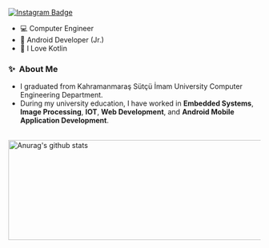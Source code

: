 [![Instagram Badge](https://img.shields.io/badge/-Instagram-C13584?style=flat-quare&labelColor=C13584&logo=instagram&logoColor=white&link=link)](link)
&nbsp;&nbsp;


- 💻 Computer Engineer
- 📱 Android Developer (Jr.)
- 🥇 I Love Kotlin
  

### ✨&nbsp; About Me

- I graduated from Kahramanmaraş Sütçü İmam University Computer Engineering Department.<br>
- During my university education, I have worked in <b>Embedded Systems</b>, <b>Image Processing</b>, <b>IOT</b>, <b>Web Development</b>, and <b>Android Mobile Application Development</b>. <br>

<br>
 <a href="https://github.com/Honor13/github-readme-stats"><img align="center" src="https://github-readme-stats.vercel.app/api?username=Honor13&show_icons=true&include_all_commits=true&theme=buefy&hide_border=true" alt="Anurag's github stats" width="800" height="200" /></a>  </a> 

